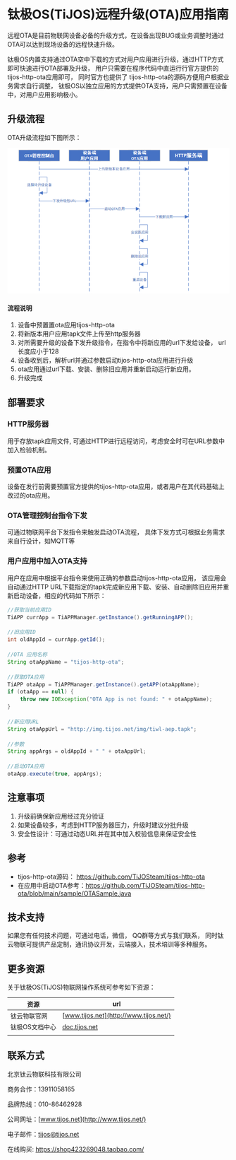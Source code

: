 # 钛极OS(TiJOS)远程升级(OTA)应用指南

远程OTA是目前物联网设备必备的升级方式，在设备出现BUG或业务调整时通过OTA可以达到现场设备的远程快速升级。 

钛极OS内置支持通过OTA空中下载的方式对用户应用进行升级，通过HTTP方式即可快速进行OTA部署及升级， 用户只需要在程序代码中直运行行官方提供的tijos-http-ota应用即可， 同时官方也提供了 tijos-http-ota的源码方便用户根据业务需求自行调整， 钛极OS以独立应用的方式提供OTA支持，用户只需预置在设备中，对用户应用影响极小。



## 升级流程

OTA升级流程如下图所示：

![image-20210409172900928](./img/image-20210409172900928.png)



#### 流程说明

1. 设备中预置置ota应用tijos-http-ota
2. 将新版本用户应用tapk文件上传至http服务器
3. 对所需要升级的设备下发升级指令，在指令中将新应用的url下发给设备， url长度应小于128
4. 设备收到后，解析url并通过参数启动tijos-http-ota应用进行升级
5. ota应用通过url下载、安装、删除旧应用并重新启动运行新应用。
6. 升级完成

## 部署要求 

### HTTP服务器

用于存放tapk应用文件, 可通过HTTP进行远程访问，考虑安全时可在URL参数中加入检验机制。 

### 预置OTA应用

设备在发行前需要预置官方提供的tijos-http-ota应用，或者用户在其代码基础上改过的ota应用。

### OTA管理控制台指令下发

可通过物联网平台下发指令来触发启动OTA流程， 具体下发方式可根据业务需求来自行设计，如MQTT等

### 用户应用中加入OTA支持

用户在应用中根据平台指令来使用正确的参数启动tijos-http-ota应用， 该应用会自动通过HTTP URL下载指定的tapk完成新应用下载、安装、自动删除旧应用并重新启动设备，相应的代码如下所示：

~~~java
//获取当前应用ID
TiAPP currApp = TiAPPManager.getInstance().getRunningAPP();

//旧应用ID
int oldAppId = currApp.getId();

//OTA 应用名称
String otaAppName = "tijos-http-ota";

//获取OTA应用
TiAPP otaApp = TiAPPManager.getInstance().getAPP(otaAppName);
if (otaApp == null) {
    throw new IOException("OTA App is not found: " + otaAppName);
}

//新应用URL
String otaAppUrl = "http://img.tijos.net/img/tiwl-aep.tapk";

//参数
String appArgs = oldAppId + " " + otaAppUrl;

//启动OTA应用
otaApp.execute(true, appArgs);

~~~



## 注意事项

1. 升级前确保新应用经过充分验证
2. 如果设备较多，考虑到HTTP服务器压力，升级时建议分批升级
3. 安全性设计：可通过动态URL并在其中加入校验信息来保证安全性

## 参考

- tijos-http-ota源码： https://github.com/TiJOSteam/tijos-http-ota
- 在应用中启动OTA参考：https://github.com/TiJOSteam/tijos-http-ota/blob/main/sample/OTASample.java



## 技术支持

如果您有任何技术问题，可通过电话，微信， QQ群等方式与我们联系， 同时钛云物联可提供产品定制，通讯协议开发，云端接入，技术培训等多种服务。

## 更多资源

关于钛极OS(TiJOS)物联网操作系统可参考如下资源：

| 资源           | url                                    |
| -------------- | -------------------------------------- |
| 钛云物联官网   | [www.tijos.net](http://www.tijos.net/) |
| 钛极OS文档中心 | [doc.tijos.net](http://doc.tijos.net/) |
|                |                                        |

## 联系方式

北京钛云物联科技有限公司

商务合作：13911058165

品牌热线：010-86462928

公司网址：[www.tijos.net](http://www.tijos.net/)

电子邮件：[tijos@tijos.net](mailto:tijos@tijos.net) 

在线购买: https://shop423269048.taobao.com/